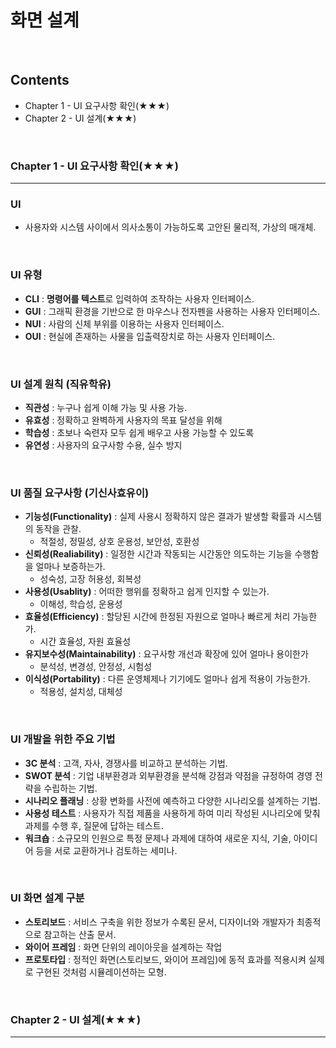 # 화면 설계
<br>

## Contents
- Chapter 1 - UI 요구사항 확인(★★★)
- Chapter 2 - UI 설계(★★★)
<br>


### Chapter 1 - UI 요구사항 확인(★★★)
---
  ### UI
  - 사용자와 시스템 사이에서 의사소통이 가능하도록 고안된 물리적, 가상의 매개체.
<br>

  ### UI 유형
  - **CLI** : **명령어를 텍스트**로 입력하여 조작하는 사용자 인터페이스.
  - **GUI** : 그래픽 환경을 기반으로 한 마우스나 전자펜을 사용하는 사용자 인터페이스.
  - **NUI** : 사람의 신체 부위를 이용하는 사용자 인터페이스.
  - **OUI** : 현실에 존재하는 사물을 입출력장치로 하는 사용자 인터페이스.
<br>

  ### UI 설계 원칙 (직유학유)
  - **직관성** : 누구나 쉽게 이해 가능 및 사용 가능.
  - **유효성** : 정확하고 완벽하게 사용자의 목표 달성을 위해 
  - **학습성** : 초보나 숙련자 모두 쉽게 배우고 사용 가능할 수 있도록
  - **유연성** : 사용자의 요구사항 수용, 실수 방지
<br>

  ### UI 품질 요구사항 (기신사효유이)
  - **기능성(Functionality)** : 실제 사용시 정확하지 않은 결과가 발생할 확률과 시스템의 동작을 관찰.
    - 적절성, 정밀성, 상호 운용성, 보안성, 호환성
  - **신뢰성(Realiability)** : 일정한 시간과 작동되는 시간동안 의도하는 기능을 수행함을 얼마나 보증하는가.
    - 성숙성, 고장 허용성, 회복성
  - **사용성(Usablity)** : 어떠한 행위를 정확하고 쉽게 인지할 수 있는가.
    - 이해성, 학습성, 운용성
  - **효율성(Efficiency)** : 할당된 시간에 한정된 자원으로 얼마나 빠르게 처리 가능한가.
    - 시간 효율성, 자원 효율성
  - **유지보수성(Maintainability)** : 요구사항 개선과 확장에 있어 얼마나 용이한가
    - 분석성, 변경성, 안정성, 시험성
  - **이식성(Portability)** : 다른 운영체제나 기기에도 얼마나 쉽게 적용이 가능한가.
    - 적용성, 설치성, 대체성
<br>

  ### UI 개발을 위한 주요 기법
  - **3C 분석** : 고객, 자사, 경쟁사를 비교하고 분석하는 기법.
  - **SWOT 분석** : 기업 내부환경과 외부환경을 분석해 강점과 약점을 규정하여 경영 전략을 수립하는 기법.
  - **시나리오 플래닝** : 상황 변화를 사전에 예측하고 다양한 시나리오를 설계하는 기법.
  - **사용성 테스트** : 사용자가 직접 제품을 사용하게 하여 미리 작성된 시나리오에 맞춰 과제를 수행 후, 질문에 답하는 테스트.
  - **워크숍** : 소규모의 인원으로 특정 문제나 과제에 대하여 새로운 지식, 기술, 아이디어 등을 서로 교환하거나 검토하는 세미나.
<br>

  ### UI 화면 설계 구분
  - **스토리보드** : 서비스 구축을 위한 정보가 수록된 문서, 디자이너와 개발자가 최종적으로 참고하는 산출 문서.
  - **와이어 프레임** : 화면 단위의 레이아웃을 설계하는 작업
  - **프로토타입** : 정적인 화면(스토리보드, 와이어 프레임)에 동적 효과를 적용시켜 실제로 구현된 것처럼 시뮬레이션하는 모형.
<br>


### Chapter 2 - UI 설계(★★★)
---
<br>
